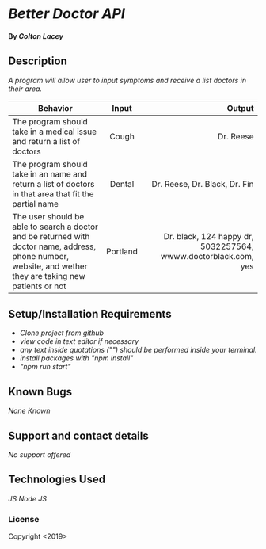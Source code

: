 # _Better Doctor API_

#### By _**Colton Lacey**_

## Description

_A program will allow user to input symptoms and receive a list doctors in their area._

| Behavior | Input | Output |
| ------------- |:-------------:| -----:|
| The program should take in a medical issue and return a list of doctors | Cough | Dr. Reese |
| The program should take in an name and return a list of doctors in that area that fit the partial name | Dental | Dr. Reese, Dr. Black, Dr. Fin |
| The user should be able to search a doctor and be returned with doctor name, address, phone number, website, and wether they are taking new patients or not | Portland | Dr. black, 124 happy dr, 5032257564, wwww.doctorblack.com, yes |

## Setup/Installation Requirements

* _Clone project from github_
* _view code in text editor if necessary_
* _any text inside quotations ("") should be performed inside your terminal._
* _install packages with "npm install"_
* _"npm run start"_

## Known Bugs

_None Known_

## Support and contact details

_No support offered_

## Technologies Used

_JS_
_Node JS_

### License

Copyright <2019> <Colton Lacey>
